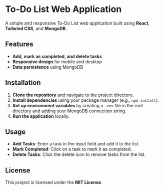 # **To-Do List Web Application**

A simple and responsive To-Do List web application built using **React**, **Tailwind CSS**, and **MongoDB**.

## **Features**

- **Add, mark as completed, and delete tasks**
- **Responsive design** for mobile and desktop
- **Data persistence** using MongoDB

## **Installation**

1. **Clone the repository** and navigate to the project directory.
2. **Install dependencies** using your package manager (e.g., `npm install`).
3. **Set up environment variables** by creating a `.env` file in the root directory and adding your MongoDB connection string.
4. **Run the application** locally.

## **Usage**

- **Add Tasks**: Enter a task in the input field and add it to the list.
- **Mark Completed**: Click on a task to mark it as completed.
- **Delete Tasks**: Click the delete icon to remove tasks from the list.

## **License**

This project is licensed under the **MIT License**.

